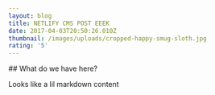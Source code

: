 ```yaml
---
layout: blog
title: NETLIFY CMS POST EEEK
date: 2017-04-03T20:50:26.010Z
thumbnail: /images/uploads/cropped-happy-smug-sloth.jpg
rating: '5'
---
```


\## What do we have here?

Looks like a lil markdown content
